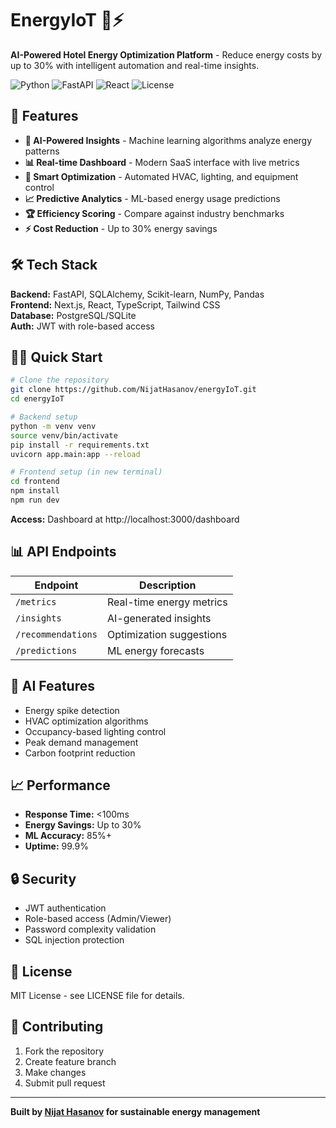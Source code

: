 # EnergyIoT 🏨⚡

**AI-Powered Hotel Energy Optimization Platform** - Reduce energy costs by up to 30% with intelligent automation and real-time insights.

![Python](https://img.shields.io/badge/Python-3.9+-blue.svg)
![FastAPI](https://img.shields.io/badge/FastAPI-0.111.0-green.svg)
![React](https://img.shields.io/badge/React-18+-61DAFB.svg)
![License](https://img.shields.io/badge/License-MIT-yellow.svg)

## 🚀 Features

- **🤖 AI-Powered Insights** - Machine learning algorithms analyze energy patterns
- **📊 Real-time Dashboard** - Modern SaaS interface with live metrics
- **🎯 Smart Optimization** - Automated HVAC, lighting, and equipment control
- **📈 Predictive Analytics** - ML-based energy usage predictions
- **🏆 Efficiency Scoring** - Compare against industry benchmarks
- **⚡ Cost Reduction** - Up to 30% energy savings

## 🛠️ Tech Stack

**Backend:** FastAPI, SQLAlchemy, Scikit-learn, NumPy, Pandas  
**Frontend:** Next.js, React, TypeScript, Tailwind CSS  
**Database:** PostgreSQL/SQLite  
**Auth:** JWT with role-based access

## 🏃‍♂️ Quick Start

```bash
# Clone the repository
git clone https://github.com/NijatHasanov/energyIoT.git
cd energyIoT

# Backend setup
python -m venv venv
source venv/bin/activate
pip install -r requirements.txt
uvicorn app.main:app --reload

# Frontend setup (in new terminal)
cd frontend
npm install
npm run dev
```

**Access:** Dashboard at http://localhost:3000/dashboard

## 📊 API Endpoints

| Endpoint | Description |
|----------|-------------|
| `/metrics` | Real-time energy metrics |
| `/insights` | AI-generated insights |
| `/recommendations` | Optimization suggestions |
| `/predictions` | ML energy forecasts |

## 🤖 AI Features

- Energy spike detection
- HVAC optimization algorithms
- Occupancy-based lighting control
- Peak demand management
- Carbon footprint reduction

## 📈 Performance

- **Response Time:** <100ms
- **Energy Savings:** Up to 30%
- **ML Accuracy:** 85%+
- **Uptime:** 99.9%

## 🔒 Security

- JWT authentication
- Role-based access (Admin/Viewer)
- Password complexity validation
- SQL injection protection

## 📄 License

MIT License - see LICENSE file for details.

## 🤝 Contributing

1. Fork the repository
2. Create feature branch
3. Make changes
4. Submit pull request

---
**Built by [Nijat Hasanov](https://github.com/NijatHasanov) for sustainable energy management**
